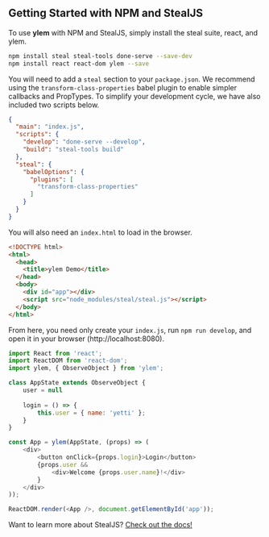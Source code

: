 ## Getting Started with NPM and StealJS

To use **ylem** with NPM and StealJS, simply install the steal suite, react, and ylem.

```sh
npm install steal steal-tools done-serve --save-dev
npm install react react-dom ylem --save
```

You will need to add a `steal` section to your `package.json`. We recommend using the `transform-class-properties` babel plugin to enable simpler callbacks and PropTypes. To simplify your development cycle, we have also included two scripts below.

```json
{
  "main": "index.js",
  "scripts": {
    "develop": "done-serve --develop",
    "build": "steal-tools build"
  },
  "steal": {
    "babelOptions": {
      "plugins": [
        "transform-class-properties"
      ]
    }
  }
}
```

You will also need an `index.html` to load in the browser.

```html
<!DOCTYPE html>
<html>
  <head>
    <title>ylem Demo</title>
  </head>
  <body>
    <div id="app"></div>
    <script src="node_modules/steal/steal.js"></script>
  </body>
</html>
```

From here, you need only create your `index.js`, run `npm run develop`, and open it in your browser (http://localhost:8080).

```js
import React from 'react';
import ReactDOM from 'react-dom';
import ylem, { ObserveObject } from 'ylem';

class AppState extends ObserveObject {
    user = null
    
    login = () => {
        this.user = { name: 'yetti' };
    }
}

const App = ylem(AppState, (props) => (
    <div>
    	<button onClick={props.login}>Login</button>
    	{props.user && 
    		<div>Welcome {props.user.name}!</div>
    	}
    </div>
));

ReactDOM.render(<App />, document.getElementById('app'));
```

Want to learn more about StealJS? [Check out the docs!](https://stealjs.com/docs/)

